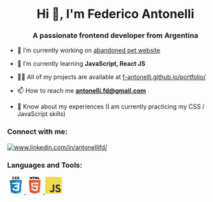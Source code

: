 <h1 align="center">Hi 👋, I'm Federico Antonelli</h1>
<h3 align="center">A passionate frontend developer from Argentina</h3>

- 🔭 I’m currently working on [abandoned pet website](https://f-antonelli.github.io/patitasenaccion/)

- 🌱 I’m currently learning **JavaScript, React JS**

- 👨‍💻 All of my projects are available at [f-antonelli.github.io/portfolio/](f-antonelli.github.io/portfolio/)

- 📫 How to reach me **antonelli.fd@gmail.com**

- 📄 Know about my experiences (I am currently practicing my CSS / JavaScript skills)

<h3 align="left">Connect with me:</h3>
<p align="left">
<a href="https://www.linkedin.com/in/antonellifd/" target="blank"><img align="center" src="https://raw.githubusercontent.com/rahuldkjain/github-profile-readme-generator/master/src/images/icons/Social/linked-in-alt.svg" alt="www.linkedin.com/in/antonellifd/" height="30" width="40" /></a>
</p>

<h3 align="left">Languages and Tools:</h3>
<p align="left"> <a href="https://www.w3schools.com/css/" target="_blank"> <img src="https://raw.githubusercontent.com/devicons/devicon/master/icons/css3/css3-original-wordmark.svg" alt="css3" width="40" height="40"/> </a> <a href="https://www.w3.org/html/" target="_blank"> <img src="https://raw.githubusercontent.com/devicons/devicon/master/icons/html5/html5-original-wordmark.svg" alt="html5" width="40" height="40"/> </a> <a href="https://developer.mozilla.org/en-US/docs/Web/JavaScript" target="_blank"> <img src="https://raw.githubusercontent.com/devicons/devicon/master/icons/javascript/javascript-original.svg" alt="javascript" width="40" height="40"/> </a> </p>
